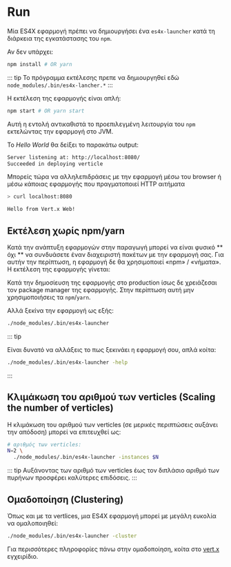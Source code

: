 # Run

Μία ES4X εφαρμογή πρέπει να δημιουργήσει ένα `es4x-launcher` κατά τη διάρκεια της εγκατάστασης του `npm`.

Αν δεν υπάρχει:

```bash
npm install # OR yarn
```

::: tip
Το πρόγραμμα εκτέλεσης πρεπε να δημιουργηθεί εδώ `node_modules/.bin/es4x-lancher.*`
:::

Η εκτέλεση της εφαρμογής είναι απλή:

```bash
npm start # OR yarn start
```

Αυτή η εντολή αντικαθιστά το προεπιλεγμένη λειτουργία του `npm` εκτελώντας την εφαρμογή στο JVM.

Το *Hello World* θα δείξει το παρακάτω output:

```bash
Server listening at: http://localhost:8080/
Succeeded in deploying verticle
```

Μπορείς τώρα να αλληλεπιδράσεις με την εφαρμογή μέσω του browser ή μέσω κάποιας εφαρμογής που πραγματοποιεί HTTP αιτήματα

```bash
> curl localhost:8080

Hello from Vert.x Web!
```

## Εκτέλεση χωρίς npm/yarn

Κατά την ανάπτυξη εφαρμογών στην παραγωγή μπορεί να είναι φυσικό ** όχι ** να συνδυάσετε έναν διαχειριστή πακέτων με την εφαρμογή σας.
Για αυτήν την περίπτωση, η εφαρμογή δε θα χρησιμοποιεί «npm» / «νήματα». Η εκτέλεση της εφαρμογής γίνεται:

Κατά την δημοσίευση της εφαρμογής στο production ίσως δε χρειάζεσαι τον package manager της εφαρμογής. Στην περίπτωση αυτή μην χρησιμοποιήσεις τα `npm`/`yarn`.

Αλλά ξεκίνα την εφαρμογή ως εξής:

```bash
./node_modules/.bin/es4x-launcher
```

::: tip

Είναι δυνατό να αλλάξεις το πως ξεκινάει η εφαρμογή σου, απλά κοίτα:

```bash
./node_modules/.bin/es4x-launcher -help
```
:::

## Κλιμάκωση του αριθμού των verticles (Scaling the number of verticles)

Η κλιμάκωση του αριθμού των verticles (σε μερικές περιπτώσεις αυξάνει την απόδοση) μπορεί να επιτευχθεί ως:

```bash
# αριθμός των verticles:
N=2 \
  ./node_modules/.bin/es4x-launcher -instances $N
```

::: tip
Αυξάνοντας των αριθμό των verticles έως τον διπλάσιο αριθμό των πυρήνων προσφέρει καλύτερες επιδόσεις.
:::


## Ομαδοποίηση (Clustering)

Όπως και με τα vertlices, μια ES4X εφαρμογή μπορεί με μεγάλη ευκολία να ομαλοποιηθεί:

```bash
./node_modules/.bin/es4x-launcher -cluster
```

Για περισσότερες πληροφορίες πάνω στην ομαδοποίηση, κοίτα στο [vert.x](https://www.vertx.io) εγχειρίδιο.
